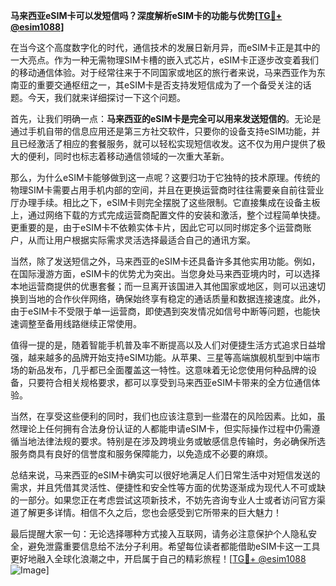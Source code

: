 **马来西亚eSIM卡可以发短信吗？深度解析eSIM卡的功能与优势[[TG💪+ @esim1088](https://t.me/s/esim1088)]**

在当今这个高度数字化的时代，通信技术的发展日新月异，而eSIM卡正是其中的一大亮点。作为一种无需物理SIM卡槽的嵌入式芯片，eSIM卡正逐步改变着我们的移动通信体验。对于经常往来于不同国家或地区的旅行者来说，马来西亚作为东南亚的重要交通枢纽之一，其eSIM卡是否支持发短信成为了一个备受关注的话题。今天，我们就来详细探讨一下这个问题。

首先，让我们明确一点：**马来西亚的eSIM卡是完全可以用来发送短信的**。无论是通过手机自带的信息应用还是第三方社交软件，只要你的设备支持eSIM功能，并且已经激活了相应的套餐服务，就可以轻松实现短信收发。这不仅为用户提供了极大的便利，同时也标志着移动通信领域的一次重大革新。

那么，为什么eSIM卡能够做到这一点呢？这要归功于它独特的技术原理。传统的物理SIM卡需要占用手机内部的空间，并且在更换运营商时往往需要亲自前往营业厅办理手续。相比之下，eSIM卡则完全摆脱了这些限制。它直接集成在设备主板上，通过网络下载的方式完成运营商配置文件的安装和激活，整个过程简单快捷。更重要的是，由于eSIM卡不依赖实体卡片，因此它可以同时绑定多个运营商账户，从而让用户根据实际需求灵活选择最适合自己的通讯方案。

当然，除了发送短信之外，马来西亚的eSIM卡还具备许多其他实用功能。例如，在国际漫游方面，eSIM卡的优势尤为突出。当您身处马来西亚境内时，可以选择本地运营商提供的优惠套餐；而一旦离开该国进入其他国家或地区，则可以迅速切换到当地的合作伙伴网络，确保始终享有稳定的通话质量和数据连接速度。此外，由于eSIM卡不受限于单一运营商，即使遇到突发情况如信号中断等问题，也能快速调整至备用线路继续正常使用。

值得一提的是，随着智能手机普及率不断提高以及人们对便捷生活方式追求日益增强，越来越多的品牌开始支持eSIM功能。从苹果、三星等高端旗舰机型到中端市场的新品发布，几乎都已全面覆盖这一特性。这意味着无论您使用何种品牌的设备，只要符合相关规格要求，都可以享受到马来西亚eSIM卡带来的全方位通信体验。

当然，在享受这些便利的同时，我们也应该注意到一些潜在的风险因素。比如，虽然理论上任何拥有合法身份认证的人都能申请eSIM卡，但实际操作过程中仍需遵循当地法律法规的要求。特别是在涉及跨境业务或敏感信息传输时，务必确保所选服务商具有良好的信誉度和服务保障能力，以免造成不必要的麻烦。

总结来说，马来西亚的eSIM卡确实可以很好地满足人们日常生活中对短信发送的需求，并且凭借其灵活性、便捷性和安全性等方面的优势逐渐成为现代人不可或缺的一部分。如果您正在考虑尝试这项新技术，不妨先咨询专业人士或者访问官方渠道了解更多详情。相信不久之后，您也会感受到它所带来的巨大魅力！

最后提醒大家一句：无论选择哪种方式接入互联网，请务必注意保护个人隐私安全，避免泄露重要信息给不法分子利用。希望每位读者都能借助eSIM卡这一工具更好地融入全球化浪潮之中，开启属于自己的精彩旅程！[[TG💪+ @esim1088](https://t.me/s/esim1088) ![Image](https://i.postimg.cc/4NQfJmqS/Snipaste-2025-05-13-00-14-12.png)]
